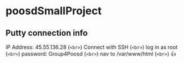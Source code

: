 # poosdSmallProject


## Putty connection info
IP Address: 45.55.136.28 (`<br>`)
Connect with SSH  (`<br>`)
log in as root  (`<br>`)
password: Group4Poosd  (`<br>`)
nav to /var/www/html   (`<br>`)
👍
